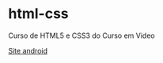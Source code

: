 # html-css
 Curso de HTML5 e CSS3 do Curso em Video


<a href="https://stephaniealmeida.github.io/html-css/modulo02/site-android">Site android</a>
